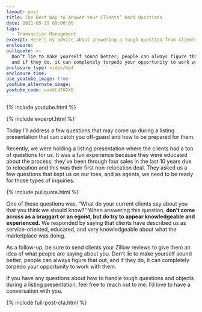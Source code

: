 ```yaml
---
layout: post
title: The Best Way to Answer Your Clients’ Hard Questions
date: 2021-05-19 09:00:00
tags:
  - Transaction Management
excerpt: Here’s my advice about answering a tough question from clients.
enclosure:
pullquote: >-
  Don’t lie to make yourself sound better; people can always figure that out,
  and if they do, it can completely torpedo your opportunity to work with them.
enclosure_type: video/mp4
enclosure_time:
use_youtube_image: true
youtube_alternate_image:
youtube_code: vxs6CdTKGX8
---
```

{% include youtube.html %}

{% include excerpt.html %}

Today I’ll address a few questions that may come up during a listing presentation that can catch you off-guard and how to be prepared for them.

Recently, we were holding a listing presentation where the clients had a ton of questions for us. It was a fun experience because they were educated about the process; they’ve been through four sales in the last 10 years due to relocation and this was their first non-relocation deal. They asked us a few questions that kept us on our toes, and as agents, we need to be ready for those types of inquiries.

{% include pullquote.html %}

One of these questions was, “What do your current clients say about you that you think we should know?” When answering this question, **don’t come across as a braggart or an egoist, but do try to appear knowledgeable and experienced.** We responded by saying that clients have described us as service-oriented, educated, and very knowledgeable about what the marketplace was doing.

As a follow-up, be sure to send clients your Zillow reviews to give them an idea of what people are saying about you. Don’t lie to make yourself sound better; people can always figure that out, and if they do, it can completely torpedo your opportunity to work with them.&nbsp;

If you have any questions about how to handle tough questions and objects during a listing presentation, feel free to reach out to me. I’d love to have a conversation with you.

{% include full-post-cta.html %}
